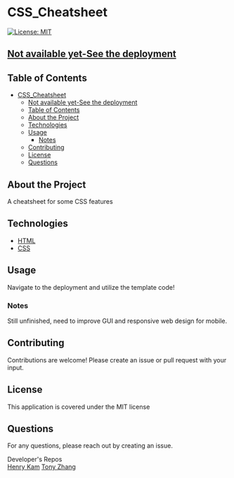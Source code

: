 # CSS_Cheatsheet
[![License: MIT](https://img.shields.io/badge/License-MIT-yellow.svg)](https://opensource.org/licenses/MIT)

[Not available yet-See the deployment](https://gulpinhenry.github.io/CSS-Cheatsheet/)  
---

## Table of Contents

- [CSS_Cheatsheet](#css_cheatsheet)
  - [Not available yet-See the deployment](#not-available-yet-see-the-deployment)
  - [Table of Contents](#table-of-contents)
  - [About the Project](#about-the-project)
  - [Technologies](#technologies)
  - [Usage](#usage)
    - [Notes](#notes)
  - [Contributing](#contributing)
  - [License](#license)
  - [Questions](#questions)

## About the Project
 A cheatsheet for some CSS features

## Technologies
 - [HTML](https://developer.mozilla.org/en-US/docs/Web/HTML)
 - [CSS](https://developer.mozilla.org/en-US/docs/Web/CSS)

## Usage

Navigate to the deployment and utilize the template code!

### Notes

Still unfinished, need to improve GUI and responsive web design for mobile.

## Contributing

Contributions are welcome! Please create an issue or pull request with your input.

## License

This application is covered under the MIT license

## Questions

For any questions, please reach out by creating an issue.

Developer's Repos   
[Henry Kam](https://github.com/gulpinhenry)
[Tony Zhang](https://github.com/Tonyzyt9947)